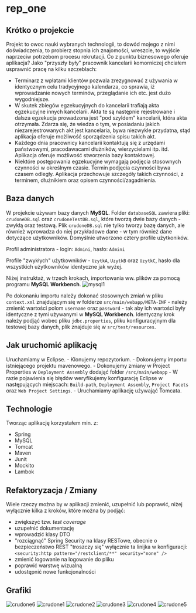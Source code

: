 # rep_one



## Krótko o projekcie

Projekt to owoc nauki wybranych technologii, to dowód mojego z nimi doświadczenia, to probierz stopnia ich znajomości, wreszcie, to wyjście naprzeciw potrzebom procesu rekrutacji.
Co z punktu biznesowego oferuje aplikacja? Jako "przyszły były" pracownik kancelarii komorniczej chciałem usprawnić pracę na kilku szczeblach:
- Terminarz z wpłatami klientów pozwala zrezygnować z używania w identycznym celu tradycyjnego kalendarza, co sprawia, iż wprowadzanie nowych terminów, przeglądanie ich etc. jest dużo wygodniejsze.
- W skutek zbiegów egzekucyjnych do kancelarii trafiają akta egzekucyjne innych kancelarii. Akta te są następnie rejestrowane i dalsza egzekucja prowadzona jest "pod szyldem" kancelarii, która akta otrzymała. Zdarza się, że wiedza o tym, w posiadaniu jakich niezarejestrowanych akt jest kancelaria, bywa niezwykle przydatna, stąd aplikacja oferuje możliwość sporządzenia spisu takich akt. 
- Każdego dnia pracownicy kancelarii kontaktują się z urzędami państwowymi, pracodawacami dłużników, wierzycielami itp. itd. Aplikacja oferuje możliwość stworzenia bazy kontaktowej.
- Niektóre postępowania egzekucyjne wymagają podjęcia stosownych czynności w określnym czasie. Termin podjęcia czynności bywa czasem odległy. Aplikacja przechowuje szczegóły takich czynności, z terminem, dłużnikiem oraz opisem czynności/zagadnienia.
	

## Baza danych
		
W projekcie używam bazy danych **MySQL**. Folder `databaseSQL` zawiera pliki: `crudoneDB.sql` oraz `crudoneTestDB.sql`, które tworzą dwie bazy danych - zwykłą oraz testową. Plik `crudoneDB.sql` nie tylko tworzy bazę danych, ale również wprowadza do niej przykładowe dane - w tym również dane dotyczące użytkowników. Domyślnie utworzono cztery profile użytkoników. 

Profil administratora - login: `Admini`, hasło: `Admini`

Profile "zwykłych" użytkowników - `UzytkA`, `UzytkB` oraz `UzytkC`, hasło dla wszystkich użytkowników identyczne jak wyżej.

Niżej instruktaż, w trzech krokach, importowania ww. plików za pomocą programu **MySQL Workbench**. 
![mysql1](https://user-images.githubusercontent.com/32525977/35484920-da61dd5a-0457-11e8-9907-c479167ee0cb.png)

Po dokonaniu importu należy dokonać stosownych zmiań w pliku `context.xml` znajdującym się w folderze `src/main/webapp/META-INF` - należy zmienić wartości polom `username` oraz `password` - tak aby ich wartości były identyczne z tymi używanymi w **MySQL Workbench**. Identyczny krok należy podjąć wobec pliku `jdbc.properties`, pliku konfiguracyjnym dla testowej bazy danych, plik znajduje się w `src/test/resources`.

## Jak uruchomić aplikację

Uruchamiamy w Eclipse.
	- Klonujemy repozytorium.
	- Dokonujemy importu istniejącego projektu mavenowego.
	- Dokonujemy zmiany w Project Properties w `Deployment Assembly` dodająć folder `/src/main/webapp`
	- W razie pojawienia się błędów weryfikujemy konfigurację Eclipse w następujących miejscach: `Build-path`, `Deployment Assembly`, `Project Facets` oraz `Web Project Settings`.
	- Uruchamiamy aplikację używająć Tomcata.
				

## Technologie

Tworząc aplikację korzystałem min. z:
- Spring
- MySQL
- Tomcat 
- Maven
- Junit
- Mockito
- Lambok

## Refaktoryzacja / Zmiany
Wiele rzeczy można by w aplikacji zmienić, uzupełnić lub poprawić, niżej wyłącznie kilka z kroków, które można by podjąć:
- zwiększyć tzw. *test coverage*
- uzupełnić dokumentację
- wprowadzić klasy DTO
- "rozciągnąć" Spring Security na klasy RESTowe, obecnie o bezpieczeństwo REST "troszczy się" wyłącznie ta linijka w konfiguracji: `<security:http pattern="/restclient/**" security="none" />`
- zmienić logowanie na logowanie do pliku
- poprawić warstwę wizualną 
- udostępnić nowe funkcjonalności


## Grafiki
![crudone6](https://user-images.githubusercontent.com/32525977/35484808-c77d42da-0455-11e8-955e-a6594a138178.png)
![crudone1](https://user-images.githubusercontent.com/32525977/35419974-4e52aad8-023b-11e8-9333-c88403c61a8c.png)
![crudone2](https://user-images.githubusercontent.com/32525977/35420046-b4c31424-023b-11e8-92b6-d57aafdecdad.png)
![crudone3](https://user-images.githubusercontent.com/32525977/35420055-bed1af3e-023b-11e8-9188-5c6118139712.png)
![crudone4](https://user-images.githubusercontent.com/32525977/35420066-cb4dd2e2-023b-11e8-9e99-50a35f43fecd.png)
![crudone5](https://user-images.githubusercontent.com/32525977/35509842-157d8eae-04f6-11e8-9fd4-9f937c848422.png)
